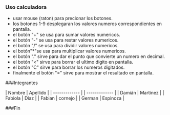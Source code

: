 ### Uso calculadora

* usar mouse (raton) para precionar los botones.
* los botones 1-9 desplegaran los valores numeros correspondientes en pantalla.
* el botón "+" se usa para sumar valores numericos.
* el botón  "-" se usa para restar valores numericos.
* el botón "/" se usa para dividir valores numericos.
* el botón"*"se usa para multiplicar valores numericos.
* el botón "." sirve para dar el punto que convierte un numero en decimal.
* el botón "<" sirve para borrar el ultimo digito en pantalla.
* el botón "C" sirve para borrar los numeros digitados.
* finalmente el botón "=" sirve para mostrar el resultado en pantalla.
                   
###Integrantes
                    

| Nombre   | Apellido  | 
| ------------- | | ------------- | 
| Damián  | Martínez  |
| Fabiola  |  Díaz |
| Fabian  | cornejo  |
| German  | Espinoza  |


###Fin
